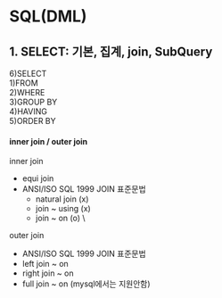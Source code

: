 # SQL(DML)
## 1. SELECT: 기본, 집계, join, SubQuery

 6)SELECT \
 1)FROM \
 2)WHERE \
 3)GROUP BY \
 4)HAVING \
 5)ORDER BY 

#### inner join / outer join
inner join 
 + equi join
 + ANSI/ISO SQL 1999 JOIN 표준문법
    - natural join (x)
    - join ~ using (x)
    - join ~ on (o) \
     
 outer join 
 + ANSI/ISO SQL 1999 JOIN 표준문법
 + left join ~ on
 + right join ~ on
 + full join ~ on (mysql에서는 지원안함)

